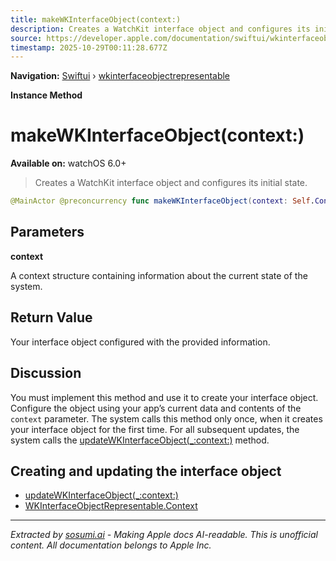 ```yaml
---
title: makeWKInterfaceObject(context:)
description: Creates a WatchKit interface object and configures its initial state.
source: https://developer.apple.com/documentation/swiftui/wkinterfaceobjectrepresentable/makewkinterfaceobject(context:)
timestamp: 2025-10-29T00:11:28.677Z
---
```


**Navigation:** [Swiftui](/documentation/swiftui) › [wkinterfaceobjectrepresentable](/documentation/swiftui/wkinterfaceobjectrepresentable)

**Instance Method**

# makeWKInterfaceObject(context:)

**Available on:** watchOS 6.0+

> Creates a WatchKit interface object and configures its initial state.

```swift
@MainActor @preconcurrency func makeWKInterfaceObject(context: Self.Context) -> Self.WKInterfaceObjectType
```

## Parameters

**context**

A context structure containing information about the current state of the system.



## Return Value

Your interface object configured with the provided information.

## Discussion

You must implement this method and use it to create your interface object. Configure the object using your app’s current data and contents of the `context` parameter. The system calls this method only once, when it creates your interface object for the first time. For all subsequent updates, the system calls the [updateWKInterfaceObject(_:context:)](/documentation/swiftui/wkinterfaceobjectrepresentable/updatewkinterfaceobject(_:context:)) method.

## Creating and updating the interface object

- [updateWKInterfaceObject(_:context:)](/documentation/swiftui/wkinterfaceobjectrepresentable/updatewkinterfaceobject(_:context:))
- [WKInterfaceObjectRepresentable.Context](/documentation/swiftui/wkinterfaceobjectrepresentable/context)

---

*Extracted by [sosumi.ai](https://sosumi.ai) - Making Apple docs AI-readable.*
*This is unofficial content. All documentation belongs to Apple Inc.*
